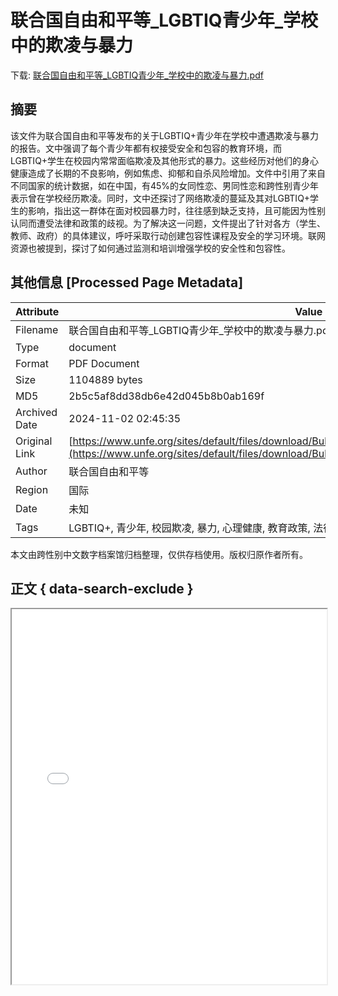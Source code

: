 # 联合国自由和平等_LGBTIQ青少年_学校中的欺凌与暴力

<!-- tcd_download_link -->
下载: <a href="../联合国自由和平等_LGBTIQ青少年_学校中的欺凌与暴力.pdf" download>联合国自由和平等_LGBTIQ青少年_学校中的欺凌与暴力.pdf</a>
<!-- tcd_download_link_end -->

## 摘要

<!-- tcd_abstract -->
该文件为联合国自由和平等发布的关于LGBTIQ+青少年在学校中遭遇欺凌与暴力的报告。文中强调了每个青少年都有权接受安全和包容的教育环境，而LGBTIQ+学生在校园内常常面临欺凌及其他形式的暴力。这些经历对他们的身心健康造成了长期的不良影响，例如焦虑、抑郁和自杀风险增加。文件中引用了来自不同国家的统计数据，如在中国，有45%的女同性恋、男同性恋和跨性别青少年表示曾在学校经历欺凌。同时，文中还探讨了网络欺凌的蔓延及其对LGBTIQ+学生的影响，指出这一群体在面对校园暴力时，往往感到缺乏支持，且可能因为性别认同而遭受法律和政策的歧视。为了解决这一问题，文件提出了针对各方（学生、教师、政府）的具体建议，呼吁采取行动创建包容性课程及安全的学习环境。联网资源也被提到，探讨了如何通过监测和培训增强学校的安全性和包容性。

<!-- tcd_abstract_end -->

## 其他信息 [Processed Page Metadata]

| Attribute       | Value                                  |
|-----------------|----------------------------------------|
| Filename        | 联合国自由和平等_LGBTIQ青少年_学校中的欺凌与暴力.pdf                             |
| Type            | document                                 |
| Format          | PDF Document                               |
| Size            | 1104889 bytes                           |
| MD5             | 2b5c5af8dd38db6e42d045b8b0ab169f                                  |
| Archived Date   | 2024-11-02 02:45:35                             |
| Original Link   | [https://www.unfe.org/sites/default/files/download/Bullying%20factsheet%202023%2C%20CH.pdf](https://www.unfe.org/sites/default/files/download/Bullying%20factsheet%202023%2C%20CH.pdf)                         |
| Author          | 联合国自由和平等                               |
| Region          | 国际                               |
| Date            | 未知                                 |
| Tags            | LGBTIQ+, 青少年, 校园欺凌, 暴力, 心理健康, 教育政策, 法律, 社会包容性, 网络欺凌                                 |

本文由跨性别中文数字档案馆归档整理，仅供存档使用。版权归原作者所有。


## 正文 { data-search-exclude }

<!-- tcd_main_text -->
<iframe src="../联合国自由和平等_LGBTIQ青少年_学校中的欺凌与暴力.pdf" width="100%" height="600px">
    <p>无法显示PDF，请下载查看。</p>
</iframe>
<!-- tcd_main_text_end -->

